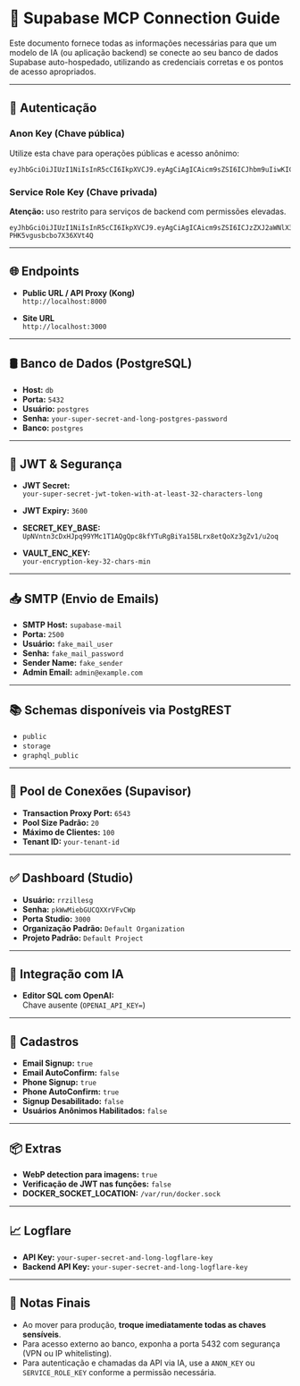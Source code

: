 
# 🧠 Supabase MCP Connection Guide

Este documento fornece todas as informações necessárias para que um modelo de IA (ou aplicação backend) se conecte ao seu banco de dados Supabase auto-hospedado, utilizando as credenciais corretas e os pontos de acesso apropriados.

---

## 🔑 Autenticação

### Anon Key (Chave pública)
Utilize esta chave para operações públicas e acesso anônimo:

```
eyJhbGciOiJIUzI1NiIsInR5cCI6IkpXVCJ9.eyAgCiAgICAicm9sZSI6ICJhbm9uIiwKICAgICJpc3MiOiAic3VwYWJhc2UtZGVtbyIsCiAgICAiaWF0IjogMTY0MTc2OTIwMCwKICAgICJleHAiOiAxNzk5NTM1NjAwCn0.dc_X5iR_VP_qT0zsiyj_I_OZ2T9FtRU2BBNWN8Bu4GE
```

### Service Role Key (Chave privada)
**Atenção:** uso restrito para serviços de backend com permissões elevadas.

```
eyJhbGciOiJIUzI1NiIsInR5cCI6IkpXVCJ9.eyAgCiAgICAicm9sZSI6ICJzZXJ2aWNlX3JvbGUiLAogICAgImlzcyI6ICJzdXBhYmFzZS1kZW1vIiwKICAgICJpYXQiOiAxNjQxNzY5MjAwLAogICAgImV4cCI6IDE3OTk1MzU2MDAKfQ.DaYlNEoUrrEn2Ig7tqibS-PHK5vgusbcbo7X36XVt4Q
```

---

## 🌐 Endpoints

- **Public URL / API Proxy (Kong)**  
  `http://localhost:8000`

- **Site URL**  
  `http://localhost:3000`

---

## 🛢️ Banco de Dados (PostgreSQL)

- **Host:** `db`
- **Porta:** `5432`
- **Usuário:** `postgres`
- **Senha:** `your-super-secret-and-long-postgres-password`
- **Banco:** `postgres`

---

## 🔐 JWT & Segurança

- **JWT Secret:**  
  `your-super-secret-jwt-token-with-at-least-32-characters-long`

- **JWT Expiry:** `3600`

- **SECRET_KEY_BASE:**  
  `UpNVntn3cDxHJpq99YMc1T1AQgQpc8kfYTuRgBiYa15BLrx8etQoXz3gZv1/u2oq`

- **VAULT_ENC_KEY:**  
  `your-encryption-key-32-chars-min`

---

## 📥 SMTP (Envio de Emails)

- **SMTP Host:** `supabase-mail`
- **Porta:** `2500`
- **Usuário:** `fake_mail_user`
- **Senha:** `fake_mail_password`
- **Sender Name:** `fake_sender`
- **Admin Email:** `admin@example.com`

---

## 📚 Schemas disponíveis via PostgREST

- `public`
- `storage`
- `graphql_public`

---

## 🔄 Pool de Conexões (Supavisor)

- **Transaction Proxy Port:** `6543`
- **Pool Size Padrão:** `20`
- **Máximo de Clientes:** `100`
- **Tenant ID:** `your-tenant-id`

---

## ✅ Dashboard (Studio)

- **Usuário:** `rrzillesg`
- **Senha:** `pkWwMiebGUCQXXrVFvCWp`
- **Porta Studio:** `3000`
- **Organização Padrão:** `Default Organization`
- **Projeto Padrão:** `Default Project`

---

## 🧠 Integração com IA

- **Editor SQL com OpenAI:**  
  Chave ausente (`OPENAI_API_KEY=`)

---

## 🚫 Cadastros

- **Email Signup:** `true`
- **Email AutoConfirm:** `false`
- **Phone Signup:** `true`
- **Phone AutoConfirm:** `true`
- **Signup Desabilitado:** `false`
- **Usuários Anônimos Habilitados:** `false`

---

## 📦 Extras

- **WebP detection para imagens:** `true`
- **Verificação de JWT nas funções:** `false`
- **DOCKER_SOCKET_LOCATION:** `/var/run/docker.sock`

---

## 📈 Logflare

- **API Key:** `your-super-secret-and-long-logflare-key`
- **Backend API Key:** `your-super-secret-and-long-logflare-key`

---

## 📘 Notas Finais

- Ao mover para produção, **troque imediatamente todas as chaves sensíveis**.
- Para acesso externo ao banco, exponha a porta 5432 com segurança (VPN ou IP whitelisting).
- Para autenticação e chamadas da API via IA, use a `ANON_KEY` ou `SERVICE_ROLE_KEY` conforme a permissão necessária.
